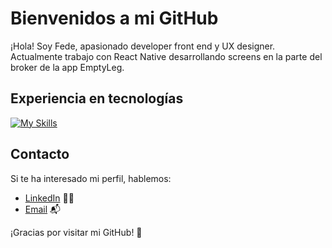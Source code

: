 
# Bienvenidos a mi GitHub

¡Hola! Soy Fede, apasionado developer front end y UX designer. Actualmente trabajo con React Native desarrollando screens en la parte del broker de la app EmptyLeg. 

## Experiencia en tecnologías

[![My Skills](https://skillicons.dev/icons?i=ts,html,css,react,redux,figma,git,nodejs,express,sequelize,postgres,gitlab)](https://skillicons.dev)

## Contacto

Si te ha interesado mi perfil, hablemos:

- [LinkedIn](https://www.linkedin.com/in/federico-risetti-507567196/) 👨‍💻
- [Email](mailto:risettifederico.dev@gmail.com) 📬


¡Gracias por visitar mi GitHub! 👋